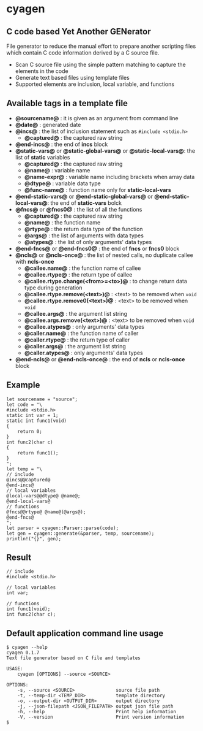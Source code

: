 # cyagen

## **C** code based **Y**et **A**nother **GEN**erator

File generator to reduce the manual effort to prepare another scripting files which contain C code information derived by a C source file.

- Scan C source file using the simple pattern matching to capture the elements in the code
- Generate text based files using template files
- Supported elements are inclusion, local variable, and functions

## Available tags in a template file
- **@sourcename@** : it is given as an argument from command line
- **@date@** : generated date
- **@incs@** : the list of inclusion statement such as `#include <stdio.h>`
    - **@captured@** : the captured raw string
- **@end-incs@** : the end of **incs** block
- **@static-vars@** or **@static-global-vars@** or **@static-local-vars@**: the list of **static** variables
    - **@captured@** : the captured raw string
    - **@name@** : variable name
    - **@name-expr@** : variable name including brackets when array data
    - **@dtype@** : variable data type
    - **@func-name@** : function name only for **static-local-vars**
- **@end-static-vars@** or **@end-static-global-vars@** or **@end-static-local-vars@**: the end of **static-vars** bolck
- **@fncs@** or **@fncs0@** : the list of all the functions
    - **@captured@** : the captured raw string
    - **@name@** : the function name
    - **@rtype@** : the return data type of the function
    - **@args@** : the list of arguments with data types
    - **@atypes@** : the list of only arguments' data types
- **@end-fncs@** or **@end-fncs0@** : the end of **fncs** or **fncs0** block
- **@ncls@** or **@ncls-once@** : the list of nested calls, no duplicate callee with **ncls-once**
    - **@callee.name@** : the function name of callee
    - **@callee.rtype@** : the return type of callee
    - **@callee.rtype.change(\<from\>=\<to\>)@** : to change return data type during generation
    - **@callee.rtype.remove(\<text\>)@** : \<text\> to be removed when `void`
    - **@callee.rtype.remove0(\<text\>)@** : \<text\> to be removed when `void`
    - **@callee.args@** : the argument list string
    - **@callee.args.remove(\<text\>)@** : \<text\> to be removed when `void`
    - **@callee.atypes@** : only arguments' data types
    - **@caller.name@** : the function name of caller
    - **@caller.rtype@** : the return type of caller
    - **@caller.args@** : the argument list string
    - **@caller.atypes@** : only arguments' data types
- **@end-ncls@** or **@end-ncls-once@** : the end of **ncls** or **ncls-once** block
 
## Example

```
let sourcename = "source";
let code = "\
#include <stdio.h>
static int var = 1;
static int func1(void)
{
    return 0;
}
int func2(char c)
{
    return func1();
}
";
let temp = "\
// include
@incs@@captured@
@end-incs@
// local variables
@local-vars@@dtype@ @name@;
@end-local-vars@
// functions
@fncs@@rtype@ @name@(@args@);
@end-fncs@
";
let parser = cyagen::Parser::parse(code);
let gen = cyagen::generate(&parser, temp, sourcename);
println!("{}", gen);
```
## Result

```
// include
#include <stdio.h>

// local variables
int var;

// functions
int func1(void);
int func2(char c);

```

## Default application command line usage
```
$ cyagen --help
cyagen 0.1.7
Text file generator based on C file and templates

USAGE:
    cyagen [OPTIONS] --source <SOURCE>

OPTIONS:
    -s, --source <SOURCE>               source file path
    -t, --temp-dir <TEMP_DIR>           template directory
    -o, --output-dir <OUTPUT_DIR>       output directory
    -j, --json-filepath <JSON_FILEPATH> output json file path
    -h, --help                          Print help information
    -V, --version                       Print version information
$
```